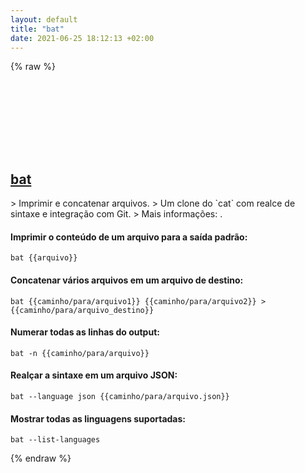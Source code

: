 ```yaml
---
layout: default
title: "bat"
date: 2021-06-25 18:12:13 +02:00
---
```

{% raw %}
<h2 id="bat">
  <a href="/pt_br/common/bat.html">bat</a> <a href="#bat"><svg class="icon">
    <use href="/assets/images/unicode_sprite.svg#link" />
  </svg></a>
</h2>
> Imprimir e concatenar arquivos.
> Um clone do `cat` com realce de sintaxe e integração com Git.
> Mais informações: <https://github.com/sharkdp/bat>.

#### Imprimir o conteúdo de um arquivo para a saída padrão:
```shell
bat {{arquivo}}
```
#### Concatenar vários arquivos em um arquivo de destino:
```shell
bat {{caminho/para/arquivo1}} {{caminho/para/arquivo2}} > {{caminho/para/arquivo_destino}}
```
#### Numerar todas as linhas do output:
```shell
bat -n {{caminho/para/arquivo}}
```
#### Realçar a sintaxe em um arquivo JSON:
```shell
bat --language json {{caminho/para/arquivo.json}}
```
#### Mostrar todas as linguagens suportadas:
```shell
bat --list-languages
```
{% endraw %}